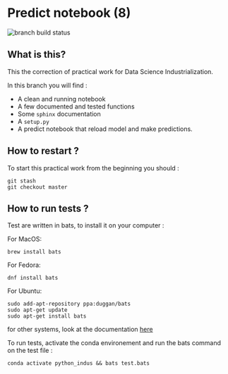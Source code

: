 # Predict notebook (8)

![branch build status](https://github.com/octo-technology/Formation-MLOps-1/actions/workflows/ci.yml/badge.svg?branch=8_predict_notebook)

What is this?
-------------

This the correction of practical work for Data Science Industrialization.

In this branch you will find :
- A clean and running notebook
- A few documented and tested functions
- Some `sphinx` documentation
- A `setup.py`
- A predict notebook that reload model and make predictions.

How to restart ?
----------------

To start this practical work from the beginning you should :
```
git stash
git checkout master
```


How to run tests ?
------------------

Test are written in bats, to install it on your computer :

For MacOS:
```
brew install bats
```

For Fedora:
```
dnf install bats
```

For Ubuntu:
```
sudo add-apt-repository ppa:duggan/bats
sudo apt-get update
sudo apt-get install bats
```

for other systems, look at the documentation [here](https://github.com/sstephenson/bats/wiki/Install-Bats-Using-a-Package)

To run tests, activate the conda environement and run the bats command on the test file :

```
conda activate python_indus && bats test.bats
```


